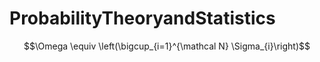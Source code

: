 # ProbabilityTheoryandStatistics

$$\Omega \equiv \left(\bigcup_{i=1}^{\mathcal N} \Sigma_{i}\right)$$
